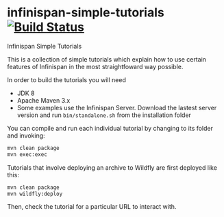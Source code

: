 # infinispan-simple-tutorials  [![Build Status](https://travis-ci.org/infinispan/infinispan-simple-tutorials.svg?branch=master)](https://travis-ci.org/infinispan/infinispan-simple-tutorials)
Infinispan Simple Tutorials

This is a collection of simple tutorials which explain how to use certain 
features of Infinispan in the most straightfoward way possible.

In order to build the tutorials you will need

- JDK 8
- Apache Maven 3.x
- Some examples use the Infinispan Server. Download the lastest server version and run
```bin/standalone.sh``` from the installation folder

You can compile and run each individual tutorial by changing to its folder
and invoking:

```bash
mvn clean package
mvn exec:exec
```

Tutorials that involve deploying an archive to Wildfly are first deployed like this:

```bash
mvn clean package
mvn wildfly:deploy
```

Then, check the tutorial for a particular URL to interact with.
